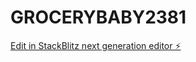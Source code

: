 # GROCERYBABY2381

[Edit in StackBlitz next generation editor ⚡️](https://stackblitz.com/~/github.com/Brandonsqf/GROCERYBABY2381)